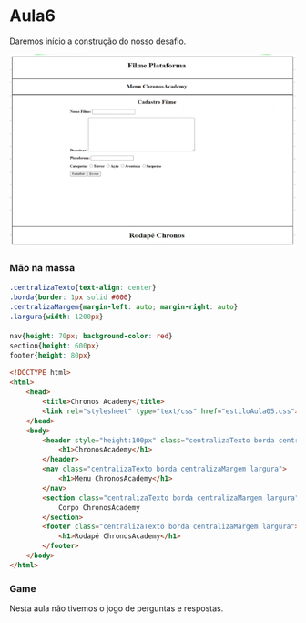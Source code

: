 # Aula6

Daremos início a construção do nosso desafio.

![Desafio HTML com CSS](https://github.com/gpd38/cursoNutrorHtmlCssJavascriptSemComplicacao/blob/main/img/desafio.png)

### Mão na massa

```CSS
.centralizaTexto{text-align: center}
.borda{border: 1px solid #000}
.centralizaMargem{margin-left: auto; margin-right: auto}
.largura{width: 1200px}

nav{height: 70px; background-color: red}
section{height: 600px}
footer{height: 80px}
```

```HTML
<!DOCTYPE html>
<html>
	<head>
		<title>Chronos Academy</title>
		<link rel="stylesheet" type="text/css" href="estiloAula05.css">
	</head>
	<body>
		<header style="height:100px" class="centralizaTexto borda centralizaMargem largura">
			<h1>ChronosAcademy</h1>
		</header>
		<nav class="centralizaTexto borda centralizaMargem largura">
			<h1>Menu ChronosAcademy</h1>
		</nav>
		<section class="centralizaTexto borda centralizaMargem largura">
			Corpo ChronosAcademy
		</section>
		<footer class="centralizaTexto borda centralizaMargem largura">
			<h1>Rodapé ChronosAcademy</h1>
		</footer>
	</body>
</html>
```

### Game

Nesta aula não tivemos o jogo de perguntas e respostas.
